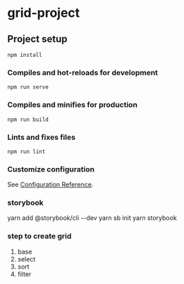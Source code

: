 # grid-project

## Project setup
```
npm install
```

### Compiles and hot-reloads for development
```
npm run serve
```

### Compiles and minifies for production
```
npm run build
```

### Lints and fixes files
```
npm run lint
```

### Customize configuration
See [Configuration Reference](https://cli.vuejs.org/config/).

### storybook
yarn add @storybook/cli --dev
yarn sb init 
yarn storybook

### step to create grid
1. base
2. select
3. sort
4. filter
